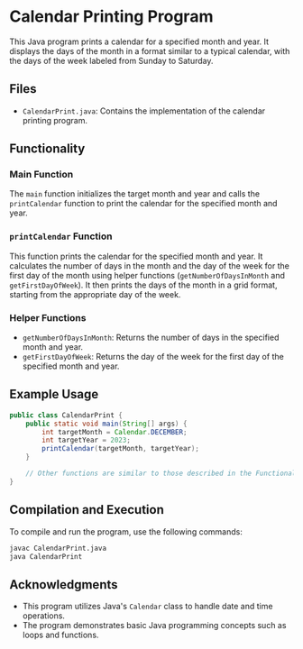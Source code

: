 # Calendar Printing Program

This Java program prints a calendar for a specified month and year. It displays the days of the month in a format similar to a typical calendar, with the days of the week labeled from Sunday to Saturday.

## Files

- `CalendarPrint.java`: Contains the implementation of the calendar printing program.

## Functionality

### Main Function

The `main` function initializes the target month and year and calls the `printCalendar` function to print the calendar for the specified month and year.

### `printCalendar` Function

This function prints the calendar for the specified month and year. It calculates the number of days in the month and the day of the week for the first day of the month using helper functions (`getNumberOfDaysInMonth` and `getFirstDayOfWeek`). It then prints the days of the month in a grid format, starting from the appropriate day of the week.

### Helper Functions

- `getNumberOfDaysInMonth`: Returns the number of days in the specified month and year.
- `getFirstDayOfWeek`: Returns the day of the week for the first day of the specified month and year.

## Example Usage

```java
public class CalendarPrint {
    public static void main(String[] args) {
        int targetMonth = Calendar.DECEMBER;
        int targetYear = 2023;
        printCalendar(targetMonth, targetYear);
    }

    // Other functions are similar to those described in the Functionality section
}
```

## Compilation and Execution

To compile and run the program, use the following commands:

```sh
javac CalendarPrint.java
java CalendarPrint
```

## Acknowledgments

- This program utilizes Java's `Calendar` class to handle date and time operations.
- The program demonstrates basic Java programming concepts such as loops and functions.